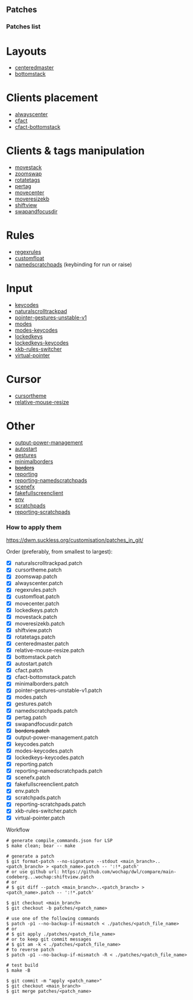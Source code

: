 ## Patches

### Patches list

# Layouts

- [centeredmaster](https://github.com/wochap/dwl/blob/v0.5/centeredmaster/centeredmaster.patch)
- [bottomstack](https://github.com/wochap/dwl/blob/v0.5/bottomstack/bottomstack.patch)

# Clients placement

- [alwayscenter](https://github.com/wochap/dwl/blob/v0.5/alwayscenter/alwayscenter.patch)
- [cfact](https://github.com/wochap/dwl/blob/v0.5/cfact/cfact.patch)
- [cfact-bottomstack](https://github.com/wochap/dwl/blob/v0.5/cfact-bottomstack/cfact-bottomstack.patch)

# Clients & tags manipulation

- [movestack](https://github.com/wochap/dwl/blob/v0.5/movestack/movestack.patch)
- [zoomswap](https://codeberg.org/dwl/dwl-patches/src/branch/main/zoomswap/zoomswap.patch)
- [rotatetags](https://codeberg.org/korei999/dwl-patches/src/branch/main/rotatetags/rotatetags.patch)
- [pertag](https://github.com/wochap/dwl/blob/v0.5/pertag/pertag.patch)
- [movecenter](https://github.com/wochap/dwl/blob/v0.5/movecenter/movecenter.patch)
- [moveresizekb](https://github.com/wochap/dwl/blob/v0.5/moveresizekb/moveresizekb.patch)
- [shiftview](https://codeberg.org/dwl/dwl-patches/src/branch/main/shiftview/shiftview.patch)
- [swapandfocusdir](https://github.com/wochap/dwl/blob/v0.5/swapandfocusdir/swapandfocusdir.patch)

# Rules

- [regexrules](https://github.com/wochap/dwl/blob/v0.5/regexrules/regexrules.patch)
- [customfloat](https://github.com/wochap/dwl/blob/v0.5/customfloat/customfloat.patch) 
- [namedscratchpads](https://github.com/wochap/dwl/blob/v0.5/namedscratchpads/namedscratchpads.patch) (keybinding for run or raise)

# Input

- [keycodes](https://github.com/wochap/dwl/blob/v0.5/keycodes/keycodes.patch)
- [naturalscrolltrackpad](https://github.com/wochap/dwl/blob/v0.5/naturalscrolltrackpad/naturalscrolltrackpad.patch)
- [pointer-gestures-unstable-v1](https://github.com/wochap/dwl/blob/v0.5/pointer-gestures-unstable-v1/pointer-gestures-unstable-v1.patch)
- [modes](https://github.com/wochap/dwl/blob/v0.5/modes/modes.patch)
- [modes-keycodes](https://github.com/wochap/dwl/blob/v0.5/modes-keycodes/modes-keycodes.patch)
- [lockedkeys](https://github.com/wochap/dwl/blob/v0.5/lockedkeys/lockedkeys.patch)
- [lockedkeys-keycodes](https://github.com/wochap/dwl/blob/v0.5/lockedkeys-keycodes/lockedkeys-keycodes.patch)
- [xkb-rules-switcher](https://github.com/wochap/dwl/blob/v0.5/xkb-rules-switcher/xkb-rules-switcher.patch)
- [virtual-pointer](https://github.com/wochap/dwl/blob/v0.5/virtual-pointer/virtual-pointer.patch)

# Cursor

- [cursortheme](https://github.com/wochap/dwl/blob/v0.5/cursortheme/cursortheme.patch)
- [relative-mouse-resize](https://github.com/wochap/dwl/blob/v0.5/relative-mouse-resize/relative-mouse-resize.patch)

# Other

- [output-power-management](https://github.com/wochap/dwl/blob/v0.5/output-power-management/output-power-management.patch)
- [autostart](https://codeberg.org/dwl/dwl-patches/src/branch/main/autostart/autostart.patch)
- [gestures](https://github.com/wochap/dwl/blob/v0.5/gestures/gestures.patch)
- [minimalborders](https://github.com/wochap/dwl/blob/v0.5/minimalborders/minimalborders.patch)
- ~~[borders](https://github.com/wochap/dwl/blob/v0.5/borders/borders.patch)~~
- [reporting](https://github.com/wochap/dwl/blob/v0.5/reporting/reporting-diff.patch)
- [reporting-namedscratchpads](https://github.com/wochap/dwl/blob/v0.5/reporting-namedscratchpads/reporting-namedscratchpads-diff.patch)
- [scenefx](https://github.com/wochap/dwl/blob/v0.5/scenefx/scenefx.patch)
- [fakefullscreenclient](https://codeberg.org/dwl/dwl-patches/raw/branch/main/fakefullscreenclient/fakefullscreenclient.patch)
- [env](https://github.com/wochap/dwl/blob/v0.5/env/env-diff.patch)
- [scratchpads](https://github.com/wochap/dwl/blob/v0.5/scratchpads/scratchpads-diff.patch)
- [reporting-scratchpads](https://github.com/wochap/dwl/blob/v0.5/reporting-scratchpads/reporting-scratchpads-diff.patch)

### How to apply them

https://dwm.suckless.org/customisation/patches_in_git/

Order (preferably, from smallest to largest):

- [x] naturalscrolltrackpad.patch
- [x] cursortheme.patch
- [x] zoomswap.patch
- [x] alwayscenter.patch
- [x] regexrules.patch
- [x] customfloat.patch
- [x] movecenter.patch
- [x] lockedkeys.patch
- [x] movestack.patch
- [x] moveresizekb.patch
- [x] shiftview.patch
- [x] rotatetags.patch
- [x] centeredmaster.patch
- [x] relative-mouse-resize.patch
- [x] bottomstack.patch
- [x] autostart.patch
- [x] cfact.patch
- [x] cfact-bottomstack.patch
- [x] minimalborders.patch
- [x] pointer-gestures-unstable-v1.patch
- [x] modes.patch
- [x] gestures.patch
- [x] namedscratchpads.patch
- [x] pertag.patch
- [x] swapandfocusdir.patch
- [x] ~~borders.patch~~
- [x] output-power-management.patch
- [x] keycodes.patch
- [x] modes-keycodes.patch
- [x] lockedkeys-keycodes.patch
- [x] reporting.patch
- [x] reporting-namedscratchpads.patch
- [x] scenefx.patch
- [x] fakefullscreenclient.patch
- [x] env.patch
- [x] scratchpads.patch
- [x] reporting-scratchpads.patch
- [x] xkb-rules-switcher.patch
- [x] virtual-pointer.patch

Workflow

```
# generate compile_commands.json for LSP
$ make clean; bear -- make

# generate a patch
$ git format-patch --no-signature --stdout <main_branch>..<patch_branch> > <patch_name>.patch -- ':!*.patch'
# or use github url: https://github.com/wochap/dwl/compare/main-codeberg...wochap:shiftview.patch
# or
# $ git diff --patch <main_branch>..<patch_branch> > <patch_name>.patch -- ':!*.patch'

$ git checkout <main_branch>
$ git checkout -b patches/<patch_name>

# use one of the following commands
$ patch -p1 --no-backup-if-mismatch < ./patches/<patch_file_name>
# or
# $ git apply ./patches/<patch_file_name>
# or to keep git commit messages
# $ git am -k < ./patches/<patch_file_name>
# to reverse patch
$ patch -p1 --no-backup-if-mismatch -R < ./patches/<patch_file_name>

# test build
$ make -B

$ git commit -m "apply <patch_name>"
$ git checkout <main_branch>
$ git merge patches/<patch_name>
```
